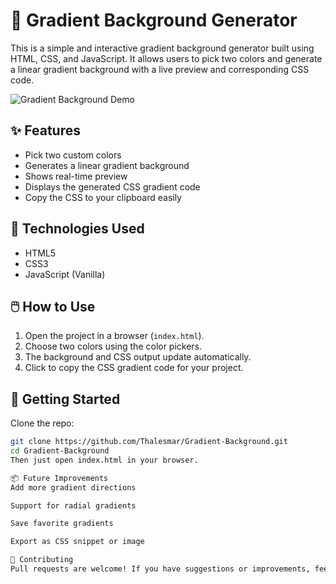 # 🎨 Gradient Background Generator

This is a simple and interactive gradient background generator built using HTML, CSS, and JavaScript. It allows users to pick two colors and generate a linear gradient background with a live preview and corresponding CSS code.

![Gradient Background Demo](https://github.com/Thalesmar/Gradient-Background/assets/gradient-demo.gif) <!-- Replace with actual demo image/gif if available -->

## ✨ Features

- Pick two custom colors
- Generates a linear gradient background
- Shows real-time preview
- Displays the generated CSS gradient code
- Copy the CSS to your clipboard easily

## 🚀 Technologies Used

- HTML5
- CSS3
- JavaScript (Vanilla)

## 🖱️ How to Use

1. Open the project in a browser (`index.html`).
2. Choose two colors using the color pickers.
3. The background and CSS output update automatically.
4. Click to copy the CSS gradient code for your project.

## 📁 Getting Started

Clone the repo:

```bash
git clone https://github.com/Thalesmar/Gradient-Background.git
cd Gradient-Background
Then just open index.html in your browser.

📦 Future Improvements
Add more gradient directions

Support for radial gradients

Save favorite gradients

Export as CSS snippet or image

🙌 Contributing
Pull requests are welcome! If you have suggestions or improvements, feel free to fork and submit a PR.